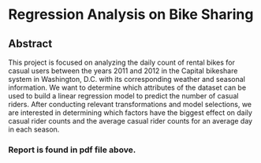 # Regression Analysis on Bike Sharing

## Abstract 

This project is focused on analyzing the daily count of rental bikes for casual users between the years 2011 and 2012 in the Capital bikeshare system in Washington, D.C. with its corresponding weather and seasonal information. We want to determine which attributes of the dataset can be used to build a linear regression model to predict the number of casual riders. After conducting relevant transformations and model selections, we are interested in determining which factors have the biggest effect on daily casual rider counts and the average casual rider counts for an average day in each season. 

### Report is found in pdf file above.
